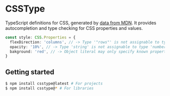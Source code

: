 # CSSType

TypeScript definitions for CSS, generated by [data from MDN](https://github.com/mdn/data). It provides autocompletion and type checking for CSS properties and values.

```ts
const style: CSS.Properties = {
  flexDirection: 'columns', // -> Type '"rows"' is not assignable to type 'FlexDirection'.
  opacity: '10%', // -> Type 'string' is not assignable to type 'number'.
  bakground: 'red', // -> Object literal may only specify known properties, and 'bakground' does not exist in type 'Properties'.
}
```

## Getting started

```bash
$ npm install csstype@latest # For projects
$ npm install csstype@* # For libraries
```

